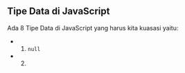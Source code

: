 ## Tipe Data di JavaScript

Ada 8 Tipe Data di JavaScript yang harus kita kuasasi yaitu:

* 1. ```null```
* 2.
